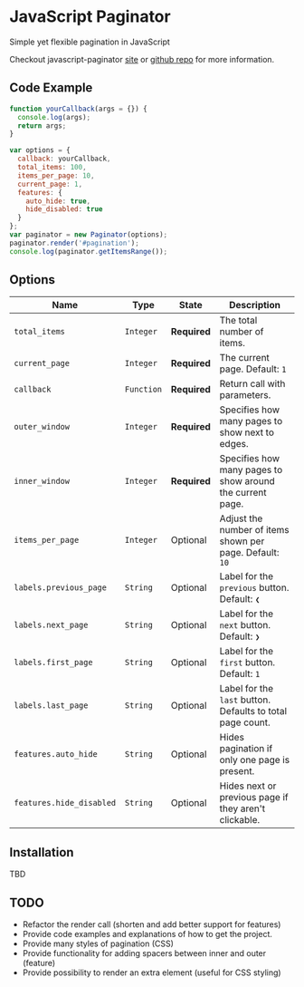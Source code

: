 # JavaScript Paginator

Simple yet flexible pagination in JavaScript

Checkout javascript-paginator
[site](https://yavorivanov.github.io/javascript-paginator/)
or
[github repo](https://github.com/YavorIvanov/javascript-paginator/)
for more information.

## Code Example

```javascript
function yourCallback(args = {}) {
  console.log(args);
  return args;
}

var options = {
  callback: yourCallback,
  total_items: 100,
  items_per_page: 10,
  current_page: 1,
  features: {
    auto_hide: true,
    hide_disabled: true
  }
};
var paginator = new Paginator(options);
paginator.render('#pagination');
console.log(paginator.getItemsRange());
```

## Options

| Name                    | Type        | State         | Description                                                 |
|-------------------------|-------------|---------------|-------------------------------------------------------------|
|`total_items`            | `Integer`   | **Required**  | The total number of items.                                  |
|`current_page`           | `Integer`   | **Required**  | The current page. Default: `1`                              |
|`callback`               | `Function`  | **Required**  | Return call with parameters.                                |
|`outer_window`           | `Integer`   | **Required**  | Specifies how many pages to show next to edges.             |
|`inner_window`           | `Integer`   | **Required**  | Specifies how many pages to show around the current page.   |
|`items_per_page`         | `Integer`   | Optional      | Adjust the number of items shown per page. Default: `10`    |
|`labels.previous_page`   | `String`    | Optional      | Label for the `previous` button. Default: `❮`               |
|`labels.next_page`       | `String`    | Optional      | Label for the `next` button. Default: `❯`                   |
|`labels.first_page`      | `String`    | Optional      | Label for the `first` button. Default: `1`                  |
|`labels.last_page`       | `String`    | Optional      | Label for the `last` button. Defaults to total page count.  |
|`features.auto_hide`     | `String`    | Optional      | Hides pagination if only one page is present.               |
|`features.hide_disabled` | `String`    | Optional      | Hides next or previous page if they aren't clickable.       |

## Installation

TBD

## TODO

* Refactor the render call (shorten and add better support for features)
* Provide code examples and explanations of how to get the project.
* Provide many styles of pagination (CSS)
* Provide functionality for adding spacers between inner and outer (feature)
* Provide possibility to render an extra element (useful for CSS styling)
